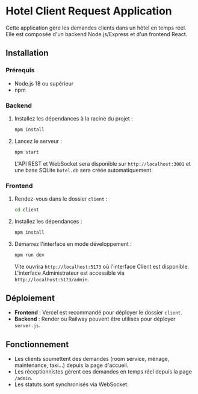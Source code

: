 # Hotel Client Request Application

Cette application gère les demandes clients dans un hôtel en temps réel.
Elle est composée d'un backend Node.js/Express et d'un frontend React.

## Installation

### Prérequis
- Node.js 18 ou supérieur
- npm

### Backend
1. Installez les dépendances à la racine du projet :
   ```bash
   npm install
   ```
2. Lancez le serveur :
   ```bash
   npm start
   ```
   L'API REST et WebSocket sera disponible sur `http://localhost:3001` et une base SQLite `hotel.db` sera créée automatiquement.

### Frontend
1. Rendez-vous dans le dossier `client` :
   ```bash
   cd client
   ```
2. Installez les dépendances :
   ```bash
   npm install
   ```
3. Démarrez l'interface en mode développement :
   ```bash
   npm run dev
   ```
   Vite ouvrira `http://localhost:5173` où l'interface Client est disponible.
   L'interface Administrateur est accessible via `http://localhost:5173/admin`.

## Déploiement
- **Frontend** : Vercel est recommandé pour déployer le dossier `client`.
- **Backend** : Render ou Railway peuvent être utilisés pour déployer `server.js`.

## Fonctionnement
- Les clients soumettent des demandes (room service, ménage, maintenance, taxi...)
  depuis la page d'accueil.
- Les réceptionnistes gèrent ces demandes en temps réel depuis la page `/admin`.
- Les statuts sont synchronisés via WebSocket.

